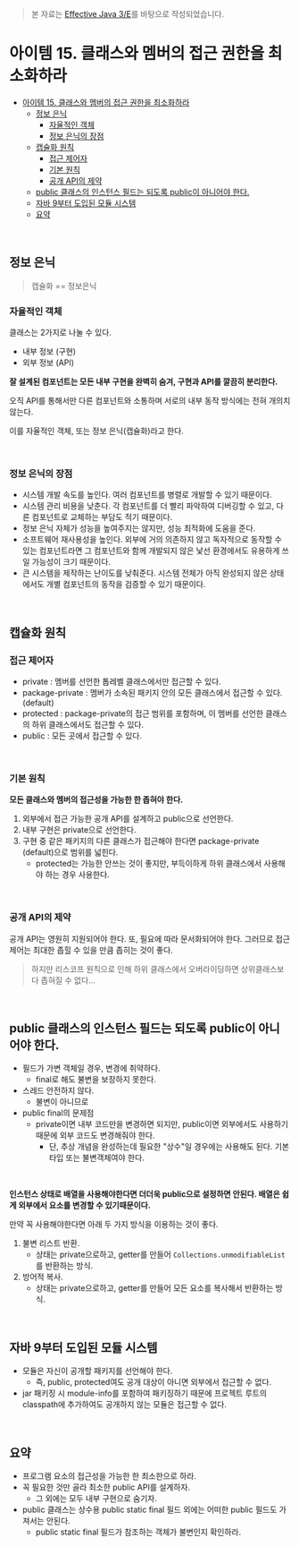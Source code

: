 > 본 자료는 [Effective Java 3/E]()를 바탕으로 작성되었습니다.

# 아이템 15. 클래스와 멤버의 접근 권한을 최소화하라

- [아이템 15. 클래스와 멤버의 접근 권한을 최소화하라](#아이템-15-클래스와-멤버의-접근-권한을-최소화하라)
  - [정보 은닉](#정보-은닉)
    - [자율적인 객체](#자율적인-객체)
    - [정보 은닉의 장점](#정보-은닉의-장점)
  - [캡슐화 원칙](#캡슐화-원칙)
    - [접근 제어자](#접근-제어자)
    - [기본 원칙](#기본-원칙)
    - [공개 API의 제약](#공개-api의-제약)
  - [public 클래스의 인스턴스 필드는 되도록 public이 아니어야 한다.](#public-클래스의-인스턴스-필드는-되도록-public이-아니어야-한다)
  - [자바 9부터 도입된 모듈 시스템](#자바-9부터-도입된-모듈-시스템)
  - [요약](#요약)

<br>

## 정보 은닉

> 캡슐화 == 정보은닉

### 자율적인 객체

클래스는 2가지로 나눌 수 있다.

* 내부 정보 (구현)
* 외부 정보 (API)

**잘 설계된 컴포넌트는 모든 내부 구현을 완벽히 숨겨, 구현과 API를 깔끔히 분리한다.**

오직 API를 통해서만 다른 컴포넌트와 소통하며 서로의 내부 동작 방식에는 전혀 개의치 않는다.

이를 자율적인 객체, 또는 정보 은닉(캡슐화)라고 한다.

<br>

### 정보 은닉의 장점

* 시스템 개발 속도를 높인다. 여러 컴포넌트를 병렬로 개발할 수 있기 때문이다.
* 시스템 관리 비용을 낮춘다. 각 컴포넌트를 더 빨리 파악하여 디버깅할 수 있고, 다른 컴포넌트로 교체하는 부담도 적기 때문이다.
* 정보 은닉 자체가 성능을 높여주지는 않지만, 성능 최적화에 도움을 준다.
* 소프트웨어 재사용성을 높인다. 외부에 거의 의존하지 않고 독자적으로 동작할 수 있는 컴포넌트라면 그 컴포넌트와 함께 개발되지 않은 낯선 환경에서도 유용하게 쓰일 가능성이 크기 때문이다.
* 큰 시스템을 제작하는 난이도를 낮춰준다. 시스템 전체가 아직 완성되지 않은 상태에서도 개별 컴포넌트의 동작을 검증할 수 있기 때문이다.

<br>

## 캡슐화 원칙

### 접근 제어자

* private : 멤버를 선언한 톱레벨 클래스에서만 접근할 수 있다. 
* package-private : 멤버가 소속된 패키지 안의 모든 클래스에서 접근할 수 있다. (default)
* protected : package-private의 접근 범위를 포함하며, 이 멤버를 선언한 클래스의 하위 클래스에서도 접근할 수 있다.
* public : 모든 곳에서 접근할 수 있다.

<br>

### 기본 원칙

**모든 클래스와 멤버의 접근성을 가능한 한 좁혀야 한다.**

1. 외부에서 접근 가능한 공개 API를 설계하고 public으로 선언한다.
2. 내부 구현은 private으로 선언한다.
3. 구현 중 같은 패키지의 다른 클래스가 접근해야 한다면 package-private (default)으로 범위를 넓힌다.
   * protected는 가능한 안쓰는 것이 좋지만, 부득이하게 하위 클래스에서 사용해야 하는 경우 사용한다.

<br>

### 공개 API의 제약

공개 API는 영원히 지원되어야 한다. 또, 필요에 따라 문서화되어야 한다. 그러므로 접근 제어는 최대한 좁힐 수 있을 만큼 좁히는 것이 좋다.

> 하지만 리스코프 원칙으로 인해 하위 클래스에서 오버라이딩하면 상위클래스보다 좁혀질 수 없다...

<br>

## public 클래스의 인스턴스 필드는 되도록 public이 아니어야 한다.

* 필드가 가변 객체일 경우, 변경에 취약하다. 
  * final로 해도 불변을 보장하지 못한다.
* 스레드 안전하지 않다.
  * 불변이 아니므로
* public final의 문제점
  * private이면 내부 코드만을 변경하면 되지만, public이면 외부에서도 사용하기 때문에 외부 코드도 변경해줘야 한다.
    * 단, 추상 개념을 완성하는데 필요한 "상수"일 경우에는 사용해도 된다. 기본 타입 또는 불변객체여야 한다.

<br>

**인스턴스 상태로 배열을 사용해야한다면 더더욱 public으로 설정하면 안된다. 배열은 쉽게 외부에서 요소를 변경할 수 있기때문이다.**

만약 꼭 사용해야한다면 아래 두 가지 방식을 이용하는 것이 좋다.

1. 불변 리스트 반환.
   * 상태는 private으로하고, getter를 만들어 `Collections.unmodifiableList`를 반환하는 방식.
2. 방어적 복사.
   * 상태는 private으로하고, getter를 만들어 모든 요소를 복사해서 반환하는 방식.

<br>

## 자바 9부터 도입된 모듈 시스템

* 모듈은 자신이 공개할 패키지를 선언해야 한다.
  * 즉, public, protected여도 공개 대상이 아니면 외부에서 접근할 수 없다.
* jar 패키징 시 module-info를 포함하여 패키징하기 때문에 프로젝트 루트의 classpath에 추가하여도 공개하지 않는 모듈은 접근할 수 없다.

<br>

## 요약

* 프로그램 요소의 접근성을 가능한 한 최소한으로 하라.
* 꼭 필요한 것만 골라 최소한 public API를 설계하자.
  * 그 외에는 모두 내부 구현으로 숨기자.
* public 클래스는 상수용 public static final 필드 외에는 어떠한 public 필드도 가져서는 안된다.
  * public static final 필드가 참조하는 객체가 불변인지 확인하라.